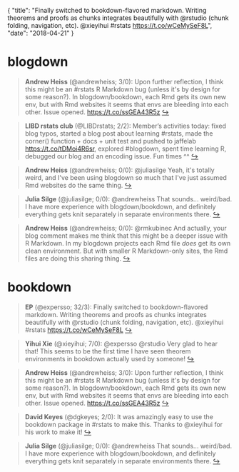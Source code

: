 {
  "title": "Finally switched to bookdown-flavored markdown. Writing theorems and proofs as chunks integrates beautifully with @rstudio (chunk folding, navigation, etc). @xieyihui #rstats https://t.co/wCeMySeF8L",
  "date": "2018-04-21"
}

# blogdown

> **Andrew Heiss** (@andrewheiss; 3/0): Upon further reflection, I think this might be an #rstats R Markdown bug (unless it's by design for some reason?). In blogdown/bookdown, each Rmd gets its own new env, but with Rmd websites it seems that envs are bleeding into each other. Issue opened. https://t.co/ssGEA43R5z  [&#8618;](https://twitter.com/xieyihui/status/987163945554214913)

<!-- -->


> **LIBD rstats club** (@LIBDrstats; 2/2): Member’s activities today: fixed blog typos, started a blog post about learning #rstats, made the corner() function + docs + unit test and pushed to jaffelab https://t.co/tDMoi4R6sr, explored #blogdown, spent time learning R, debugged our blog and an encoding issue. Fun times ^^  [&#8618;](https://twitter.com/xieyihui/status/987478555939561473)

<!-- -->


> **Andrew Heiss** (@andrewheiss; 0/0): @juliasilge Yeah, it's totally weird, and I've been using blogdown so much that I've just assumed Rmd websites do the same thing.  [&#8618;](https://twitter.com/xieyihui/status/987166960067657728)

<!-- -->


> **Julia Silge** (@juliasilge; 0/0): @andrewheiss That sounds... weird/bad. I have more experience with blogdown/bookdown, and definitely everything gets knit separately in separate environments there.  [&#8618;](https://twitter.com/xieyihui/status/987164559529168896)

<!-- -->


> **Andrew Heiss** (@andrewheiss; 0/0): @rmkubinec And actually, your blog comment makes me think that this might be a deeper issue with R Markdown. In my blogdown projects each Rmd file *does* get its own clean environment. But with smaller R Markdown-only sites, the Rmd files are doing this sharing thing.  [&#8618;](https://twitter.com/xieyihui/status/987163122602393600)

<!-- -->


# bookdown

> **EP** (@expersso; 32/3): Finally switched to bookdown-flavored markdown. Writing theorems and proofs as chunks integrates beautifully with @rstudio (chunk folding, navigation, etc). @xieyihui #rstats https://t.co/wCeMySeF8L  [&#8618;](https://twitter.com/xieyihui/status/987256358692098048)

<!-- -->


> **Yihui Xie** (@xieyihui; 7/0): @expersso @rstudio Very glad to hear that! This seems to be the first time I have seen theorem environments in bookdown actually used by someone!  [&#8618;](https://twitter.com/xieyihui/status/987334111122612224)

<!-- -->


> **Andrew Heiss** (@andrewheiss; 3/0): Upon further reflection, I think this might be an #rstats R Markdown bug (unless it's by design for some reason?). In blogdown/bookdown, each Rmd gets its own new env, but with Rmd websites it seems that envs are bleeding into each other. Issue opened. https://t.co/ssGEA43R5z  [&#8618;](https://twitter.com/xieyihui/status/987163945554214913)

<!-- -->


> **David Keyes** (@dgkeyes; 2/0): It was amazingly easy to use the bookdown package in #rstats to make this. Thanks to @xieyihui for his work to make it!  [&#8618;](https://twitter.com/xieyihui/status/987376993942388736)

<!-- -->


> **Julia Silge** (@juliasilge; 0/0): @andrewheiss That sounds... weird/bad. I have more experience with blogdown/bookdown, and definitely everything gets knit separately in separate environments there.  [&#8618;](https://twitter.com/xieyihui/status/987164559529168896)

<!-- -->


